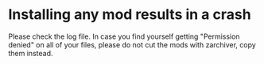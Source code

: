 # Installing any mod results in a crash
Please check the log file. In case you find yourself getting "Permission denied" on all of your files, please do not cut the mods with zarchiver, copy them instead.
